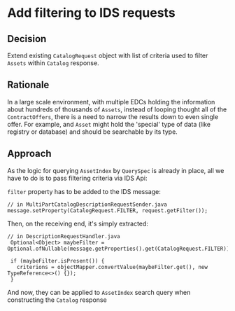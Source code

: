 # Add filtering to IDS requests

## Decision

Extend existing `CatalogRequest` object with list of criteria used to filter `Assets` within `Catalog` response.

## Rationale

In a large scale environment, with multiple EDCs holding the information about hundreds of thousands of `Assets`, instead of 
looping thought all of the `ContractOffers`, there is a need to narrow the results down to even single offer. For example, and 
`Asset` might hold the 'special' type of data (like registry or database) and should be searchable by its type.

## Approach

As the logic for querying `AssetIndex` by `QuerySpec` is already in place, all we have to do is to pass filtering criteria via IDS Api:


`filter` property has to be added to the IDS message:

```
// in MultiPartCatalogDescriptionRequestSender.java
message.setProperty(CatalogRequest.FILTER, request.getFilter());
```

Then, on the receiving end, it's simply extracted:

```
// in DescriptionRequestHandler.java 
 Optional<Object> maybeFilter = Optional.ofNullable(message.getProperties().get(CatalogRequest.FILTER));

 if (maybeFilter.isPresent()) {
   criterions = objectMapper.convertValue(maybeFilter.get(), new TypeReference<>() {});
 }
```

And now, they can be applied to `AssetIndex` search query when constructing the `Catalog` response
